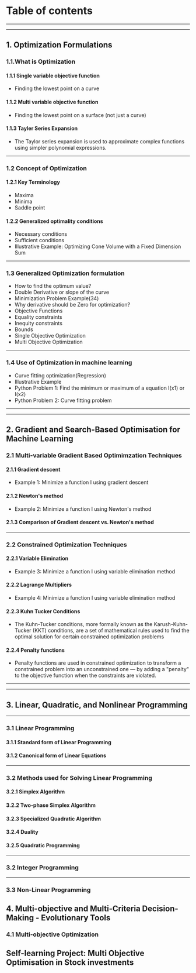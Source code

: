 # Table of contents

----
----

## 1. Optimization Formulations

### 1.1.What is Optimization

#### 1.1.1 Single variable objective function 
  - Finding the lowest point on a curve
    
#### 1.1.2 Multi variable objective function
  - Finding the lowest point on a surface (not just a curve)

#### 1.1.3 Tayler Series Expansion
- The Taylor series expansion is used to approximate complex functions using simpler polynomial expressions.

----

### 1.2 Concept of Optimization

#### 1.2.1 Key Terminology
- Maxima
- Minima
- Saddle point
#### 1.2.2 Generalized optimality conditions
- Necessary conditions
- Sufficient conditions
- Illustrative Example: Optimizing Cone Volume with a Fixed Dimension Sum

----

### 1.3 Generalized Optimization formulation
- How to find the optimum value?
- Double Derivative or slope of the curve
- Minimization Problem Example(34)
- Why derivative should be Zero for optimization?
- Objective Functions
- Equality constraints
- Inequity constraints
- Bounds
- Single Objective Optimization
- Multi Objective Optimization
 
 ----
 
### 1.4 Use of Optimization in machine learning
- Curve fitting optimization(Regression)
- Illustrative Example
- Python Problem 1: Find the minimum or maximum of a equation I(x1) or I(x2)
- Python Problem 2: Curve fitting problem

----
----

## 2. Gradient and Search-Based Optimisation for Machine Learning

### 2.1 Multi-variable Gradient Based Optimimzation Techniques

#### 2.1.1 Gradient descent
- Example 1: Minimize a function I using gradient descent
#### 2.1.2 Newton's method
- Example 2: Minimize a function I using Newton's method
#### 2.1.3 Comparison of Gradient descent vs. Newton's method
    
----

### 2.2 Constrained Optimization Techniques

#### 2.2.1 Variable Elimination
- Example 3: Minimize a function I using variable elimination method

#### 2.2.2 Lagrange Multipliers
- Example 4: Minimize a function I using variable elimination method
#### 2.2.3 Kuhn Tucker Conditions
- The Kuhn-Tucker conditions, more formally known as the Karush-Kuhn-Tucker (KKT) conditions,
are a set of mathematical rules used to find the optimal solution for certain constrained optimization problems
#### 2.2.4 Penalty functions
- Penalty functions are used in constrained optimization to transform a constrained problem into an 
unconstrained one — by adding a "penalty" to the objective function when the constraints are violated.

----
----

## 3. Linear, Quadratic, and Nonlinear Programming
----
### 3.1 Linear Programming
#### 3.1.1 Standard form of Linear Programming
#### 3.1.2 Canonical form of Linear Equations
----
### 3.2 Methods used for Solving Linear Programming
#### 3.2.1 Simplex Algorithm
#### 3.2.2 Two-phase Simplex Algorithm
#### 3.2.3 Specialized Quadratic Algorithm
#### 3.2.4 Duality
#### 3.2.5 Quadratic Programming
----
### 3.2 Integer Programming
----
### 3.3 Non-Linear Programming

## 4. Multi-objective and Multi-Criteria Decision-Making - Evolutionary Tools

### 4.1 Multi-objective Optimization

## Self-learning Project: Multi Objective Optimisation in Stock investments